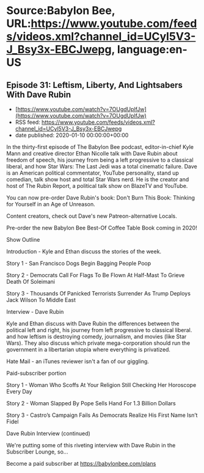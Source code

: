 # Source:Babylon Bee, URL:https://www.youtube.com/feeds/videos.xml?channel_id=UCyl5V3-J_Bsy3x-EBCJwepg, language:en-US

## Episode 31: Leftism, Liberty, And Lightsabers With Dave Rubin
 - [https://www.youtube.com/watch?v=7OUgdUplfJw](https://www.youtube.com/watch?v=7OUgdUplfJw)
 - RSS feed: https://www.youtube.com/feeds/videos.xml?channel_id=UCyl5V3-J_Bsy3x-EBCJwepg
 - date published: 2020-01-10 00:00:00+00:00

In the thirty-first episode of The Babylon Bee podcast, editor-in-chief Kyle Mann and creative director Ethan Nicolle talk with Dave Rubin about freedom of speech, his journey from being a left progressive to a classical liberal, and how Star Wars: The Last Jedi was a total cinematic failure. Dave is an American political commentator, YouTube personality, stand up comedian, talk show host and total Star Wars nerd. He is the creator and host of The Rubin Report, a political talk show on BlazeTV and YouTube.  

 You can now pre-order Dave Rubin's book:  Don't Burn This Book: Thinking for Yourself in an Age of Unreason.

 Content creators, check out Dave's new Patreon-alternative Locals.

  Pre-order the new Babylon Bee Best-Of Coffee Table Book coming in 2020!

 Show Outline

 Introduction - Kyle and Ethan discuss the stories of the week.

 Story 1 -  San Francisco Dogs Begin Bagging People Poop

 Story 2 -  Democrats Call For Flags To Be Flown At Half-Mast To Grieve Death Of Soleimani

 Story 3 -  Thousands Of Panicked Terrorists Surrender As Trump Deploys Jack Wilson To Middle East

 Interview - Dave Rubin

 Kyle and Ethan discuss with Dave Rubin the differences between the political left and right, his journey from left progressive to classical liberal. and how leftism is destroying comedy, journalism, and movies (like Star Wars).  They also discuss which private mega-corporation should run the government in a libertarian utopia where everything is privatized.

 Hate Mail - an iTunes reviewer isn't a fan of our giggling.

 Paid-subscriber portion

 Story 1 -  Woman Who Scoffs At Your Religion Still Checking Her Horoscope Every  Day

 Story 2 -  Woman Slapped By Pope Sells Hand For 1.3 Billion Dollars

 Story 3 -  Castro’s Campaign Fails As Democrats Realize His First Name Isn’t Fidel

 Dave Rubin Interview (continued)

 We're putting some of this riveting interview with Dave Rubin in the Subscriber Lounge, so...

 Become a paid subscriber at https://babylonbee.com/plans

